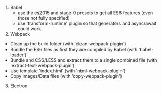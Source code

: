 1. Babel
    - use the es2015 and stage-0 presets to get all ES6 features (even those not fully specified)
    - use 'transform-runtime' plugin so that generators and async/await could work
2. Webpack
 - Clean up the build folder (with 'clean-webpack-plugin')
 - Bundle the ES6 files as first they are compiled by Babel (with 'babel-loader')
 - Bundle and CSS/LESS and extract them to a single combined file
     (with 'extract-text-webpack-plugin')
 - Use template 'index.html' (with 'html-webpack-plugin')
 - Copy Images/Data files (with 'copy-webpack-plugin')

 3. Electron
    